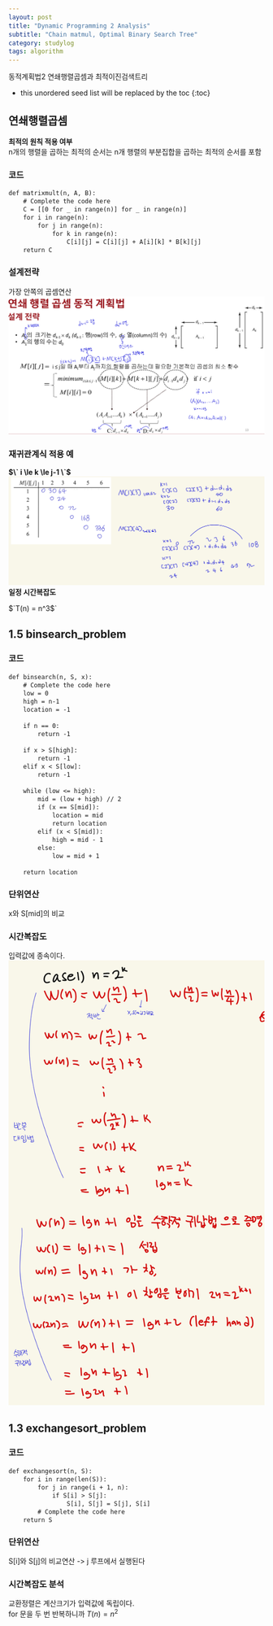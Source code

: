 ```yaml
---
layout: post
title: "Dynamic Programming 2 Analysis"
subtitle: "Chain matmul, Optimal Binary Search Tree"
category: studylog
tags: algorithm
---
```


동적계획법2 연쇄행렬곱셈과 최적이진검색트리<br>

<!--more-->

* this unordered seed list will be replaced by the toc
{:toc}

## 연쇄행렬곱셈
**최적의 원칙 적용 여부**<br>
n개의 행렬을 곱하는 최적의 순서는 n개 행렬의 부분집합을 곱하는 최적의 순서를 포함

### 코드

```
def matrixmult(n, A, B):
    # Complete the code here
    C = [[0 for _ in range(n)] for _ in range(n)]
    for i in range(n):
        for j in range(n):
            for k in range(n):
                C[i][j] = C[i][j] + A[i][k] * B[k][j]
    return C
```
### 설계전략
가장 안쪽의 곱셈연산<br>
![code1](/assets/img/studylog/IMG_89546DCF9564-1.jpeg)

### 재귀관계식 적용 예
**$\` i \le k \le j-1 \`$**<br>
![code1](/assets/img/studylog/IMG_DCCEED64810C-1.jpeg)
**일정 시간복잡도**

$`T(n) = n^3$`<br>

## 1.5 binsearch_problem

### 코드
```
def binsearch(n, S, x):
    # Complete the code here
    low = 0 
    high = n-1
    location = -1
    
    if n == 0:
        return -1
    
    if x > S[high]:
        return -1
    elif x < S[low]:
        return -1
    
    while (low <= high):
        mid = (low + high) // 2
        if (x == S[mid]):
            location = mid
            return location
        elif (x < S[mid]):
            high = mid - 1
        else:
            low = mid + 1
        
    return location
```

### 단위연산
x와 S[mid]의 비교<br>

### 시간복잡도
입력값에 종속이다.<br>
![code2](/assets/img/studylog/IMG_A13BEF9C7B9F-1.jpeg)

## 1.3 exchangesort_problem

### 코드
```
def exchangesort(n, S):
    for i in range(len(S)):
        for j in range(i + 1, n):
            if S[i] > S[j]:
                S[i], S[j] = S[j], S[i]
        # Complete the code here
    return S
```
### 단위연산
S[i]와 S[j]의 비교연산 -> j 루프에서 실행된다<br>

### 시간복잡도 분석
교환정렬은 계산크기가 입력값에 독립이다.<br>
for 문을 두 번 반복하니까 $`T(n) = n^2`$<br>
